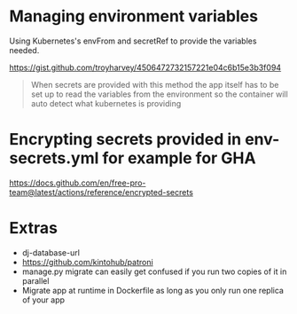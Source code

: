 # Managing environment variables
Using Kubernetes's envFrom and secretRef to provide the variables needed.

https://gist.github.com/troyharvey/4506472732157221e04c6b15e3b3f094

> When secrets are provided with this method the app itself has to be set up to read the variables from the environment so the container will auto detect what kubernetes is providing

# Encrypting secrets provided in env-secrets.yml for example for GHA
https://docs.github.com/en/free-pro-team@latest/actions/reference/encrypted-secrets





# Extras
- dj-database-url
- https://github.com/kintohub/patroni
- manage.py migrate can easily get confused if you run two copies of it in parallel
- Migrate app at runtime in Dockerfile as long as you only run one replica of your app 
